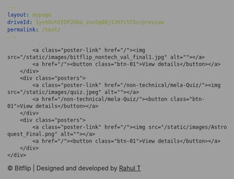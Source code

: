 ```yaml
---
layout: mypage
driveId: 1yvh0vhIFDP2QkG_zurGqd8j3JH7ctC5z/preview
permalink: /test/
---
```


<link rel="stylesheet" href="/static/css/nontech.css">
<style>
    #canvas {
        width: 100%;
        min-height: 500vh;
        background: #121212;
        background-image: url('/static/images/game-back.jpg');
        background-size: contain;
        position:absolute;
        left:0;
        top:0;
        position: fixed;
        z-index:-1;
        opacity: .4;
    }
</style> 
<canvas id="canvas"></canvas>

<div class="non-tech-container">
    <div class="poster-container">
        <div class="posters">
            
            <a class="poster-link" href="/"><img src="/static/images/bitflip_nontech_val_final1.jpg" alt=""></a>
            <a href="/"><button class="btn-01">View details</button></a>
        </div>
        <div class="posters">
            <a class="poster-link" href="/non-technical/mela-Quiz/"><img src="/static/images/quiz.jpeg" alt=""></a>
            <a href="/non-technical/mela-Quiz/"><button class="btn-01">View details</button></a>
        </div>
        <div class="posters">
            <a class="poster-link" href="/"><img src="/static/images/Astro quest_Final.png" alt=""></a>
            <a href="/"><button class="btn-01">View details</button></a>
        </div>
    </div>
</div>










<!-- {% include googleDrivePlayer.html id=page.driveId %} -->
<p id="footer">&copy; Bitflip | Designed and developed by <a href="https://github.com/rawho">Rahul T</a> </p> 





<script>
    var Canvas = document.getElementById('canvas');
var ctx = Canvas.getContext('2d');

var resize = function() {
    Canvas.width = Canvas.clientWidth;
    Canvas.height = Canvas.clientHeight;
};
window.addEventListener('resize', resize);
resize();

var elements = [];
var presets = {};

presets.o = function (x, y, s, dx, dy) {
    return {
        x: x,
        y: y,
        r: 12 * s,
        w: 5 * s,
        dx: dx,
        dy: dy,
        draw: function(ctx, t) {
            this.x += this.dx;
            this.y += this.dy;
            
            ctx.beginPath();
            ctx.arc(this.x + + Math.sin((50 + x + (t / 10)) / 100) * 3, this.y + + Math.sin((45 + x + (t / 10)) / 100) * 4, this.r, 0, 2 * Math.PI, false);
            ctx.lineWidth = this.w;
            ctx.strokeStyle = '#fff';
            ctx.stroke();
        }
    }
};

presets.x = function (x, y, s, dx, dy, dr, r) {
    r = r || 0;
    return {
        x: x,
        y: y,
        s: 20 * s,
        w: 5 * s,
        r: r,
        dx: dx,
        dy: dy,
        dr: dr,
        draw: function(ctx, t) {
            this.x += this.dx;
            this.y += this.dy;
            this.r += this.dr;
            
            var _this = this;
            var line = function(x, y, tx, ty, c, o) {
                o = o || 0;
                ctx.beginPath();
                ctx.moveTo(-o + ((_this.s / 2) * x), o + ((_this.s / 2) * y));
                ctx.lineTo(-o + ((_this.s / 2) * tx), o + ((_this.s / 2) * ty));
                ctx.lineWidth = _this.w;
                ctx.strokeStyle = c;
                ctx.stroke();
            };
            
            ctx.save();
            
            ctx.translate(this.x + Math.sin((x + (t / 10)) / 100) * 5, this.y + Math.sin((10 + x + (t / 10)) / 100) * 2);
            ctx.rotate(this.r * Math.PI / 180);
            
            line(-1, -1, 1, 1, '#fff');
            line(1, -1, -1, 1, '#fff');
            
            ctx.restore();
        }
    }
};

for(var x = 0; x < Canvas.width; x++) {
    for(var y = 0; y < Canvas.height; y++) {
        if(Math.round(Math.random() * 8000) == 1) {
            var s = ((Math.random() * 5) + 1) / 10;
            if(Math.round(Math.random()) == 1)
                elements.push(presets.o(x, y, s, 0, 0));
            else
                elements.push(presets.x(x, y, s, 0, 0, ((Math.random() * 3) - 1) / 10, (Math.random() * 360)));
        }
    }
}

setInterval(function() {
    ctx.clearRect(0, 0, Canvas.width, Canvas.height);

    var time = new Date().getTime();
    for (var e in elements)
		elements[e].draw(ctx, time);
}, 10);
</script>